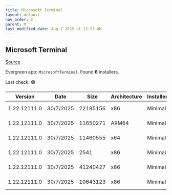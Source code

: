 ```yaml
---
title: Microsoft Terminal
layout: default
nav_order: 2
parent: M
last_modified_date: Aug 2 2025 at 12:53 AM
---
```


## Microsoft Terminal

[Source](https://github.com/microsoft/terminal/)

Evergreen app: `MicrosoftTerminal`. Found **6** installers.

Last check: 🟢

| Version      | Date      | Size     | Architecture | InstallerType | Type       | URI                                                                                                                                                                                                                                                                                                                                    |
| ------------ | --------- | -------- | ------------ | ------------- | ---------- | -------------------------------------------------------------------------------------------------------------------------------------------------------------------------------------------------------------------------------------------------------------------------------------------------------------------------------------- |
| 1.22.12111.0 | 30/7/2025 | 22185156 | x86          | Minimal       | msixbundle | [https://github.com/microsoft/terminal/releases/download/v1.22.12111.0/Microsoft.WindowsTerminal_1.22.12111.0_8wekyb3d8bbwe.msixbundle](https://github.com/microsoft/terminal/releases/download/v1.22.12111.0/Microsoft.WindowsTerminal_1.22.12111.0_8wekyb3d8bbwe.msixbundle)                                                         |
| 1.22.12111.0 | 30/7/2025 | 11650271 | ARM64        | Minimal       | zip        | [https://github.com/microsoft/terminal/releases/download/v1.22.12111.0/Microsoft.WindowsTerminal_1.22.12111.0_arm64.zip](https://github.com/microsoft/terminal/releases/download/v1.22.12111.0/Microsoft.WindowsTerminal_1.22.12111.0_arm64.zip)                                                                                       |
| 1.22.12111.0 | 30/7/2025 | 11460555 | x64          | Minimal       | zip        | [https://github.com/microsoft/terminal/releases/download/v1.22.12111.0/Microsoft.WindowsTerminal_1.22.12111.0_x64.zip](https://github.com/microsoft/terminal/releases/download/v1.22.12111.0/Microsoft.WindowsTerminal_1.22.12111.0_x64.zip)                                                                                           |
| 1.22.12111.0 | 30/7/2025 | 2541     | x86          | Minimal       | zip        | [https://github.com/microsoft/terminal/releases/download/v1.22.12111.0/GroupPolicyTemplates_1.22.12111.0.zip](https://github.com/microsoft/terminal/releases/download/v1.22.12111.0/GroupPolicyTemplates_1.22.12111.0.zip)                                                                                                             |
| 1.22.12111.0 | 30/7/2025 | 41240427 | x86          | Minimal       | zip        | [https://github.com/microsoft/terminal/releases/download/v1.22.12111.0/Microsoft.WindowsTerminal_1.22.12111.0_8wekyb3d8bbwe.msixbundle_Windows10_PreinstallKit.zip](https://github.com/microsoft/terminal/releases/download/v1.22.12111.0/Microsoft.WindowsTerminal_1.22.12111.0_8wekyb3d8bbwe.msixbundle_Windows10_PreinstallKit.zip) |
| 1.22.12111.0 | 30/7/2025 | 10643123 | x86          | Minimal       | zip        | [https://github.com/microsoft/terminal/releases/download/v1.22.12111.0/Microsoft.WindowsTerminal_1.22.12111.0_x86.zip](https://github.com/microsoft/terminal/releases/download/v1.22.12111.0/Microsoft.WindowsTerminal_1.22.12111.0_x86.zip)                                                                                           |

